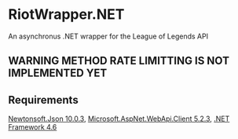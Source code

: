# RiotWrapper.NET
An asynchronus .NET wrapper for the League of Legends API

## WARNING METHOD RATE LIMITTING IS NOT IMPLEMENTED YET

## Requirements 
[Newtonsoft.Json 10.0.3](https://www.nuget.org/packages/Newtonsoft.Json/), [Microsoft.AspNet.WebApi.Client 5.2.3](https://www.nuget.org/packages/microsoft.aspnet.webapi.client/), [.NET Framework 4.6](https://www.microsoft.com/en-US/download/details.aspx?id=48130)
